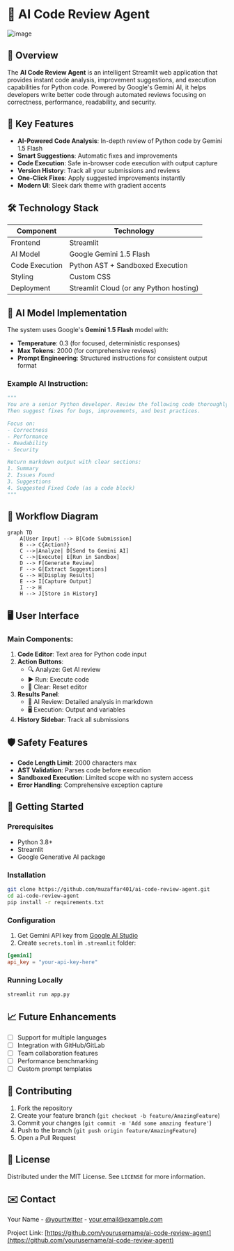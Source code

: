 # 🤖 AI Code Review Agent

![image](https://github.com/user-attachments/assets/5c126215-d290-4c21-ba1c-17d6a79897d2)

## 🌟 Overview

The **AI Code Review Agent** is an intelligent Streamlit web application that provides instant code analysis, improvement suggestions, and execution capabilities for Python code. Powered by Google's Gemini AI, it helps developers write better code through automated reviews focusing on correctness, performance, readability, and security.

## 🚀 Key Features

- **AI-Powered Code Analysis**: In-depth review of Python code by Gemini 1.5 Flash
- **Smart Suggestions**: Automatic fixes and improvements
- **Code Execution**: Safe in-browser code execution with output capture
- **Version History**: Track all your submissions and reviews
- **One-Click Fixes**: Apply suggested improvements instantly
- **Modern UI**: Sleek dark theme with gradient accents

## 🛠️ Technology Stack

| Component          | Technology |
|--------------------|------------|
| Frontend           | Streamlit |
| AI Model           | Google Gemini 1.5 Flash |
| Code Execution     | Python AST + Sandboxed Execution |
| Styling           | Custom CSS |
| Deployment        | Streamlit Cloud (or any Python hosting) |

## 🧠 AI Model Implementation

The system uses Google's **Gemini 1.5 Flash** model with:

- **Temperature**: 0.3 (for focused, deterministic responses)
- **Max Tokens**: 2000 (for comprehensive reviews)
- **Prompt Engineering**: Structured instructions for consistent output format

### Example AI Instruction:
```python
"""
You are a senior Python developer. Review the following code thoroughly.
Then suggest fixes for bugs, improvements, and best practices.

Focus on:
- Correctness
- Performance
- Readability
- Security

Return markdown output with clear sections:
1. Summary
2. Issues Found
3. Suggestions
4. Suggested Fixed Code (as a code block)
"""
```

## 🔄 Workflow Diagram

```mermaid
graph TD
    A[User Input] --> B[Code Submission]
    B --> C{Action?}
    C -->|Analyze| D[Send to Gemini AI]
    C -->|Execute| E[Run in Sandbox]
    D --> F[Generate Review]
    F --> G[Extract Suggestions]
    G --> H[Display Results]
    E --> I[Capture Output]
    I --> H
    H --> J[Store in History]
```

## 🖥️ User Interface

### Main Components:
1. **Code Editor**: Text area for Python code input
2. **Action Buttons**:
   - 🔍 Analyze: Get AI review
   - ▶️ Run: Execute code
   - 🧹 Clear: Reset editor
3. **Results Panel**:
   - 📝 AI Review: Detailed analysis in markdown
   - 🖥️ Execution: Output and variables
4. **History Sidebar**: Track all submissions

## 🛡️ Safety Features

- **Code Length Limit**: 2000 characters max
- **AST Validation**: Parses code before execution
- **Sandboxed Execution**: Limited scope with no system access
- **Error Handling**: Comprehensive exception capture

## 🚀 Getting Started

### Prerequisites
- Python 3.8+
- Streamlit
- Google Generative AI package

### Installation
```bash
git clone https://github.com/muzaffar401/ai-code-review-agent.git
cd ai-code-review-agent
pip install -r requirements.txt
```

### Configuration
1. Get Gemini API key from [Google AI Studio](https://aistudio.google.com/)
2. Create `secrets.toml` in `.streamlit` folder:
```toml
[gemini]
api_key = "your-api-key-here"
```

### Running Locally
```bash
streamlit run app.py
```

## 📈 Future Enhancements

- [ ] Support for multiple languages
- [ ] Integration with GitHub/GitLab
- [ ] Team collaboration features
- [ ] Performance benchmarking
- [ ] Custom prompt templates

## 🤝 Contributing

1. Fork the repository
2. Create your feature branch (`git checkout -b feature/AmazingFeature`)
3. Commit your changes (`git commit -m 'Add some amazing feature'`)
4. Push to the branch (`git push origin feature/AmazingFeature`)
5. Open a Pull Request

## 📜 License

Distributed under the MIT License. See `LICENSE` for more information.

## ✉️ Contact

Your Name - [@yourtwitter](https://twitter.com/yourtwitter) - your.email@example.com

Project Link: [https://github.com/yourusername/ai-code-review-agent](https://github.com/yourusername/ai-code-review-agent)
```

